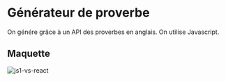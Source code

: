 # Générateur de proverbe
On génére grâce à un API des proverbes en anglais. 
On utilise Javascript.

## Maquette
![js1-vs-react](https://github.com/Soulman2131/js1-vs-react/assets/109850920/ad99109a-9ace-49eb-bba0-57fabccef686)




